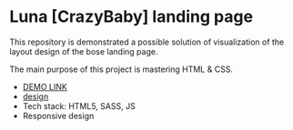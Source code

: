# Luna [CrazyBaby] landing page

This repository is demonstrated a possible solution of visualization of the layout design of the bose landing page.

The main purpose of this project is mastering HTML & CSS.

- [DEMO LINK](https://v-vytrykush.github.io/CrazyBaby/)
- [design](https://www.figma.com/file/Ujp7bCFuvuJlkn8TSbQPSZ/%E2%84%9611-(kickstarter))
- Tech stack: HTML5, SASS, JS
- Responsive design
